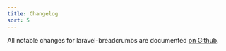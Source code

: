 ```yaml
---
title: Changelog
sort: 5
---
```


All notable changes for laravel-breadcrumbs are documented [on Github](https://github.com/rawilk/laravel-breadcrumbs/blob/master/CHANGELOG.md).
